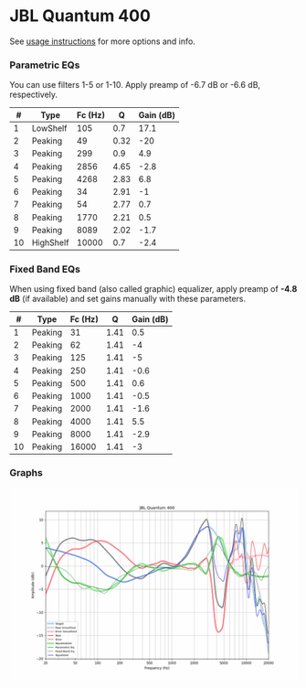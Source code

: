 # JBL Quantum 400
See [usage instructions](https://github.com/jaakkopasanen/AutoEq#usage) for more options and info.

### Parametric EQs
You can use filters 1-5 or 1-10. Apply preamp of -6.7 dB or -6.6 dB, respectively.

|   # | Type      |   Fc (Hz) |    Q |   Gain (dB) |
|-----|-----------|-----------|------|-------------|
|   1 | LowShelf  |       105 | 0.7  |        17.1 |
|   2 | Peaking   |        49 | 0.32 |       -20   |
|   3 | Peaking   |       299 | 0.9  |         4.9 |
|   4 | Peaking   |      2856 | 4.65 |        -2.8 |
|   5 | Peaking   |      4268 | 2.83 |         6.8 |
|   6 | Peaking   |        34 | 2.91 |        -1   |
|   7 | Peaking   |        54 | 2.77 |         0.7 |
|   8 | Peaking   |      1770 | 2.21 |         0.5 |
|   9 | Peaking   |      8089 | 2.02 |        -1.7 |
|  10 | HighShelf |     10000 | 0.7  |        -2.4 |

### Fixed Band EQs
When using fixed band (also called graphic) equalizer, apply preamp of **-4.8 dB** (if available) and set gains manually with these parameters.

|   # | Type    |   Fc (Hz) |    Q |   Gain (dB) |
|-----|---------|-----------|------|-------------|
|   1 | Peaking |        31 | 1.41 |         0.5 |
|   2 | Peaking |        62 | 1.41 |        -4   |
|   3 | Peaking |       125 | 1.41 |        -5   |
|   4 | Peaking |       250 | 1.41 |        -0.6 |
|   5 | Peaking |       500 | 1.41 |         0.6 |
|   6 | Peaking |      1000 | 1.41 |        -0.5 |
|   7 | Peaking |      2000 | 1.41 |        -1.6 |
|   8 | Peaking |      4000 | 1.41 |         5.5 |
|   9 | Peaking |      8000 | 1.41 |        -2.9 |
|  10 | Peaking |     16000 | 1.41 |        -3   |

### Graphs
![](./JBL%20Quantum%20400.png)
